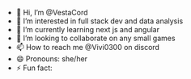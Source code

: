 - 👋 Hi, I’m @VestaCord
- 👀 I’m interested in full stack dev and data analysis
- 🌱 I’m currently learning next js and angular
- 💞️ I’m looking to collaborate on any small games
- 📫 How to reach me @Vivi0300 on discord
- 😄 Pronouns: she/her
- ⚡ Fun fact: 

<!---
VestaCord/VestaCord is a ✨ special ✨ repository because its `README.md` (this file) appears on your GitHub profile.
You can click the Preview link to take a look at your changes.
--->
